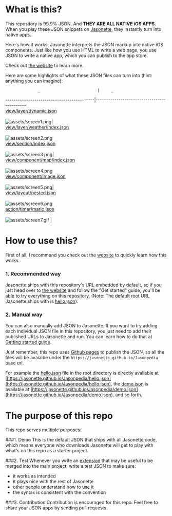 # What is this?
This repository is 99.9% JSON. And **THEY ARE ALL NATIVE iOS APPS**. When you play these JSON snippets on [Jasonette](https://www.jasonette.com), they instantly turn into native apps.

Here's how it works: Jasonette interprets the JSON markup into native iOS components. Just like how you use HTML to write a web page, you use JSON to write a native app, which you can publish to the app store.

Check out [the website](https://www.jasonette.com) to learn more.

Here are some highlights of what these JSON files can turn into (hint: anything you can imagine):

                  _                         |     _                                        
-------------------------------------------|--------------------------------------------
<br>[view/layer/dynamic.json](view/layer/dynamic.json)<br><br>![assets/screen1.png](assets/screen1.png)|<br> [view/layer/weather/index.json](view/layer/weather/index.json)<br><br>![assets/screen2.png](assets/screen2.png)
<br>[view/section/index.json](view/section/index.json)<br><br>![assets/screen3.png](assets/screen3.png)|<br> [view/component/map/index.json](view/component/map/index.json)<br><br>![assets/screen4.png](assets/screen4.png)
<br>[view/component/image.json](view/component/image/index.jason)<br><br>![assets/screen5.png](assets/screen5.png)|<br> [view/layout/nested.json](view/layout.nested.json)<br><br>![assets/screen6.png](assets/screen6.png)
<br>[action/timer/mario.json](action/timer/mario.json)<br><br>![assets/screen7.gif](assets/screen7.gif)      |                                            

# How to use this?

First of all, I recommend you check out the [website](https://www.jasonette.com) to quickly learn how this works.

### 1. Recommended way
Jasonette ships with this repository's URL embedded by default, so if you just head over to [the website](https://www.jasonette.com) and follow the "Get started" guide, you'll be able to try everything on this repository. (Note: The default root URL Jasonette ships with is [hello.json](https://github.com/Jasonette/Jasonpedia/blob/gh-pages/hello.json)).

### 2. Manual way
You can also manually add JSON to Jasonette. If you want to try adding each individual JSON file in this repository, you just need to add their published URLs to Jasonette and run. You can learn how to do that at [Getting started guide](https://jasonette.github.io/documentation).

Just remember, this repo uses [Github pages](https://pages.github.com) to publish the JSON, so all the files will be avaialbe under the `https://jasonette.github.io/Jasonpedia` base url.

For example the [hello.json](https://github.com/Jasonette/Jasonpedia/blob/gh-pages/hello.json) file in the root directory is directly available at [https://jasonette.github.io/Jasonpedia/hello.json](https://jasonette.github.io/Jasonpedia/hello.json), the [demo.json](https://github.com/Jasonette/Jasonpedia/blob/gh-pages/demo.json) is available at [https://jasonette.github.io/Jasonpedia/demo.json](https://jasonette.github.io/Jasonpedia/demo.json), and so forth.

# The purpose of this repo
This repo serves multiple purposes:

###1. Demo
This is the default JSON that ships with all Jasonette code, which means everyone who downloads Jasonette will get to play with what's on this repo as a starter project.

###2. Test
Whenever you write an [extension](https://jasonette.github.io/documentation/advanced/#extension) that may be useful to be merged into the main project,  write a test JSON to make sure:
  - it works as intended
  - it plays nice with the rest of Jasonette
  - other people understand how to use it
  - the syntax is consistent with the convention

###3. Contribution
Contribution is encouraged for this repo. Feel free to share your JSON apps by sending pull requests.
